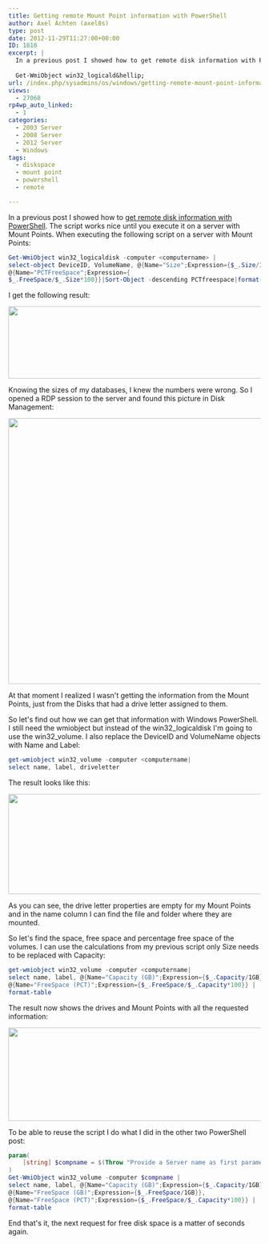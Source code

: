 ```yaml
---
title: Getting remote Mount Point information with PowerShell
author: Axel Achten (axel8s)
type: post
date: 2012-11-29T11:27:00+00:00
ID: 1810
excerpt: |
  In a previous post I showed how to get remote disk information with PowerShell. The script works nice untill you execute it on a server with Mount Points. When executing the following script on a server with Mount Points:
  
  Get-WmiObject win32_logicald&hellip;
url: /index.php/sysadmins/os/windows/getting-remote-mount-point-information/
views:
  - 27068
rp4wp_auto_linked:
  - 1
categories:
  - 2003 Server
  - 2008 Server
  - 2012 Server
  - Windows
tags:
  - diskspace
  - mount point
  - powershell
  - remote

---
```

In a previous post I showed how to [get remote disk information with PowerShell][1]. The script works nice until you execute it on a server with Mount Points. When executing the following script on a server with Mount Points:

```PowerShell
Get-WmiObject win32_logicaldisk -computer <computername> | 
select-object DeviceID, VolumeName, @{Name="Size";Expression={$_.Size/1GB}},@{Name="FreeSpace";Expression={$_.FreeSpace/1GB}},
@{Name="PCTFreeSpace";Expression={
$_.FreeSpace/$_.Size*100}}|Sort-Object -descending PCTfreespace|format-table
```

I get the following result:

<div class="image_block">
  <a href="https://lessthandot.z19.web.core.windows.net/wp-content/uploads/blogs/SysAdmins/FSMP1.JPG?mtime=1354195164"><img alt="" src="https://lessthandot.z19.web.core.windows.net/wp-content/uploads/blogs/SysAdmins/FSMP1.JPG?mtime=1354195164" width="977" height="144" /></a>
</div>

Knowing the sizes of my databases, I knew the numbers were wrong. So I opened a RDP session to the server and found this picture in Disk Management:

<div class="image_block">
  <a href="https://lessthandot.z19.web.core.windows.net/wp-content/uploads/blogs/SysAdmins/FSMP2.JPG?mtime=1354195179"><img alt="" src="https://lessthandot.z19.web.core.windows.net/wp-content/uploads/blogs/SysAdmins/FSMP2.JPG?mtime=1354195179" width="810" height="530" /></a>
</div>

At that moment I realized I wasn't getting the information from the Mount Points, just from the Disks that had a drive letter assigned to them.
  
So let's find out how we can get that information with Windows PowerShell. I still need the wmiobject but instead of the win32\_logicaldisk I'm going to use the win32\_volume. I also replace the DeviceID and VolumeName objects with Name and Label:

```PowerShell
get-wmiobject win32_volume -computer <computername|
select name, label, driveletter
```

The result looks like this:

<div class="image_block">
  <a href="https://lessthandot.z19.web.core.windows.net/wp-content/uploads/blogs/SysAdmins/FSMP3.JPG?mtime=1354195191"><img alt="" src="https://lessthandot.z19.web.core.windows.net/wp-content/uploads/blogs/SysAdmins/FSMP3.JPG?mtime=1354195191" width="733" height="200" /></a>
</div>

As you can see, the drive letter properties are empty for my Mount Points and in the name column I can find the file and folder where they are mounted.
  
So let's find the space, free space and percentage free space of the volumes. I can use the calculations from my previous script only Size needs to be replaced with Capacity:

```PowerShell
get-wmiobject win32_volume -computer <computername|
select name, label, @{Name="Capacity (GB)";Expression={$_.Capacity/1GB}},@{Name="FreeSpace (GB)";Expression={$_.FreeSpace/1GB}},
@{Name="FreeSpace (PCT)";Expression={$_.FreeSpace/$_.Capacity*100}} |
format-table
```
The result now shows the drives and Mount Points with all the requested information:

<div class="image_block">
  <a href="https://lessthandot.z19.web.core.windows.net/wp-content/uploads/blogs/SysAdmins/FSMP4.JPG?mtime=1354195223"><img alt="" src="https://lessthandot.z19.web.core.windows.net/wp-content/uploads/blogs/SysAdmins/FSMP4.JPG?mtime=1354195223" width="964" height="186" /></a>
</div>

To be able to reuse the script I do what I did in the other two PowerShell post:

```PowerShell
param(
	[string] $compname = $(Throw "Provide a Server name as first parameter")
)
Get-WmiObject win32_volume -computer $compname |
select name, label, @{Name="Capacity (GB)";Expression={$_.Capacity/1GB}},
@{Name="FreeSpace (GB)";Expression={$_.FreeSpace/1GB}},
@{Name="FreeSpace (PCT)";Expression={$_.FreeSpace/$_.Capacity*100}} |
format-table
```

End that's it, the next request for free disk space is a matter of seconds again.

 [1]: /index.php/SysAdmins/OS/Windows/getting-remote-disk-information-with